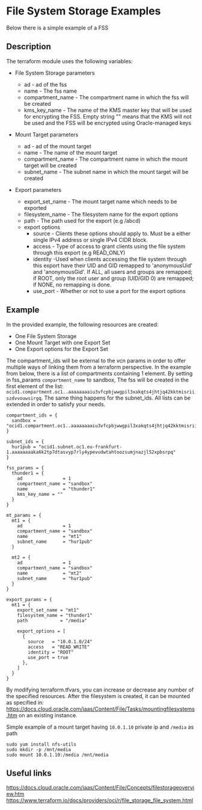 # File System Storage Examples

Below there is a simple example of a FSS

## Description

The terraform module uses the following variables:


* File System Storage parameters
  * ad - ad of the fss
  * name - The fss name
  * compartment_name - The compartment name in which the fss will be created
  * kms_key_name - The name of the KMS master key that will be used for encrypting the FSS. Empty string "" means that the KMS will not be used and the FSS will be encrypted using Oracle-managed keys
  
* Mount Target parameters
  * ad - ad of the mount target
  * name - The name of the mount target
  * compartment_name - The compartment name in which the mount target will be created
  * subnet_name - The subnet name in which the mount target will be created

* Export parameters
  * export_set_name - The mount target name which needs to be exported
  * filesystem_name - The filesystem name for the export options
  * path - The path used for the export (e.g /abcd)
  * export options
    * source - Clients these options should apply to. Must be a either single IPv4 address or single IPv4 CIDR block.
    * access - Type of access to grant clients using the file system through this export (e.g READ_ONLY)
    * identity -Used when clients accessing the file system through this export have their UID and GID remapped to 'anonymousUid' and 'anonymousGid'. If ALL, all users and groups are remapped; if ROOT, only the root user and group (UID/GID 0) are remapped; if NONE, no remapping is done. 
    * use_port - Whether or not to use a port for the export options


## Example
In the provided example, the following resources are created: 
* One File System Storage
* One Mount Target with one Export Set 
* One Export options for the Export Set

The compartment_ids will be external to the vcn params in order to offer multiple ways of linking them from a terraform perspective.
In the example from below, there is a list of compartments containing 1 element. By setting in fss_params `compartment_name` to sandbox, The fss will be created in the first element of the list: `ocid1.compartment.oc1..aaaaaaaaiu3vfcpbjwwgpil3xakqts4jhtjq42kktmisriiszdvvouwsirgq`. The same thing happens for the subnet_ids. All lists can be extended in order to satisfy your needs.


```
compartment_ids = {
  sandbox = "ocid1.compartment.oc1..aaaaaaaaiu3vfcpbjwwgpil3xakqts4jhtjq42kktmisriiszdvvouwsirgq"
}

subnet_ids = {
  hur1pub = "ocid1.subnet.oc1.eu-frankfurt-1.aaaaaaaaka6k2tp7dtasvyp7rly4ypevudwtahtoozsumjnazjl52xpbsrpq"
}

fss_params = {
  thunder1 = {
    ad               = 1
    compartment_name = "sandbox"
    name             = "thunder1"
    kms_key_name = ""
  }
}

mt_params = {
  mt1 = {
    ad               = 1
    compartment_name = "sandbox"
    name             = "mt1"
    subnet_name      = "hur1pub"
  }

  mt2 = {
    ad               = 1
    compartment_name = "sandbox"
    name             = "mt2"
    subnet_name      = "hur1pub"
  }
}

export_params = {
  mt1 = {
    export_set_name = "mt1"
    filesystem_name = "thunder1"
    path            = "/media"

    export_options = [
      {
        source   = "10.0.1.0/24"
        access   = "READ_WRITE"
        identity = "ROOT"
        use_port = true
      },
    ]
  }
}

```

By modifying terraform.tfvars, you can increase or decrease any number of the specified resources.
After the filesystem is created, it can be mounted as specified in: https://docs.cloud.oracle.com/iaas/Content/File/Tasks/mountingfilesystems.htm on an existing instance.

Simple example of a mount target having `10.0.1.10` private ip and `/media` as path

```
sudo yum install nfs-utils
sudo mkdir -p /mnt/media
sudo mount 10.0.1.10:/media /mnt/media
```

## Useful links
https://docs.cloud.oracle.com/iaas/Content/File/Concepts/filestorageoverview.htm
https://www.terraform.io/docs/providers/oci/r/file_storage_file_system.html